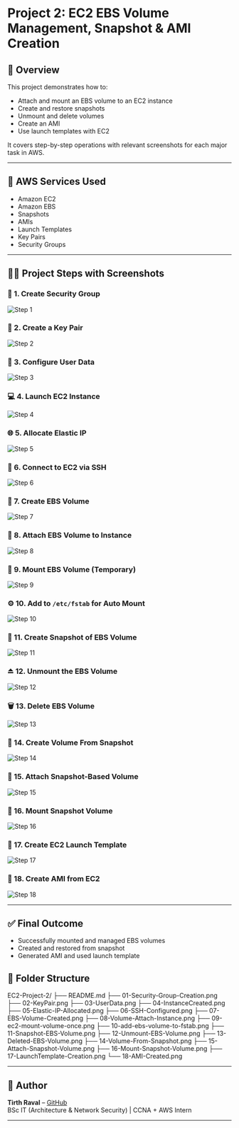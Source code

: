 # Project 2: EC2 EBS Volume Management, Snapshot & AMI Creation

## 📘 Overview

This project demonstrates how to:
- Attach and mount an EBS volume to an EC2 instance
- Create and restore snapshots
- Unmount and delete volumes
- Create an AMI
- Use launch templates with EC2

It covers step-by-step operations with relevant screenshots for each major task in AWS.

---

## 🧰 AWS Services Used

- Amazon EC2
- Amazon EBS
- Snapshots
- AMIs
- Launch Templates
- Key Pairs
- Security Groups

---

## 🧑‍💻 Project Steps with Screenshots

### 🔐 1. Create Security Group  
![Step 1](01-Security-Group-Creation.png)

### 🔑 2. Create a Key Pair  
![Step 2](02-KeyPair.png)

### 📜 3. Configure User Data  
![Step 3](03-UserData.png)

### 💻 4. Launch EC2 Instance  
![Step 4](04-InstanceCreated.png)

### 🌐 5. Allocate Elastic IP  
![Step 5](05-Elastic-IP-Allocated.png)

### 🔗 6. Connect to EC2 via SSH  
![Step 6](06-SSH-Configured.png)

### 💽 7. Create EBS Volume  
![Step 7](07-EBS-Volume-Created.png)

### 🔧 8. Attach EBS Volume to Instance  
![Step 8](08-Volume-Attach-Instance.png)

### 📁 9. Mount EBS Volume (Temporary)  
![Step 9](09-ec2-mount-volume-once.png)

### ⚙️ 10. Add to `/etc/fstab` for Auto Mount  
![Step 10](10-add-ebs-volume-to-fstab.png)

### 🧊 11. Create Snapshot of EBS Volume  
![Step 11](11-Snapshot-EBS-Volume.png)

### ⏏️ 12. Unmount the EBS Volume  
![Step 12](12-Unmount-EBS-Volume.png)

### 🗑️ 13. Delete EBS Volume  
![Step 13](13-Deleted-EBS-Volume.png)

### 🔄 14. Create Volume From Snapshot  
![Step 14](14-Volume-From-Snapshot.png)

### 🔗 15. Attach Snapshot-Based Volume  
![Step 15](15-Attach-Snapshot-Volume.png)

### 📁 16. Mount Snapshot Volume  
![Step 16](16-Mount-Snapshot-Volume.png)

### 📄 17. Create EC2 Launch Template  
![Step 17](17-LaunchTemplate-Creation.png)

### 🧱 18. Create AMI from EC2  
![Step 18](18-AMI-Created.png)

---

## ✅ Final Outcome

- Successfully mounted and managed EBS volumes
- Created and restored from snapshot
- Generated AMI and used launch template


## 📁 Folder Structure

EC2-Project-2/
├── README.md
├── 01-Security-Group-Creation.png
├── 02-KeyPair.png
├── 03-UserData.png
├── 04-InstanceCreated.png
├── 05-Elastic-IP-Allocated.png
├── 06-SSH-Configured.png
├── 07-EBS-Volume-Created.png
├── 08-Volume-Attach-Instance.png
├── 09-ec2-mount-volume-once.png
├── 10-add-ebs-volume-to-fstab.png
├── 11-Snapshot-EBS-Volume.png
├── 12-Unmount-EBS-Volume.png
├── 13-Deleted-EBS-Volume.png
├── 14-Volume-From-Snapshot.png
├── 15-Attach-Snapshot-Volume.png
├── 16-Mount-Snapshot-Volume.png
├── 17-LaunchTemplate-Creation.png
└── 18-AMI-Created.png


---

## 📌 Author

**Tirth Raval** – [GitHub](https://github.com/YOUR-USERNAME)  
BSc IT (Architecture & Network Security) | CCNA + AWS Intern

---
